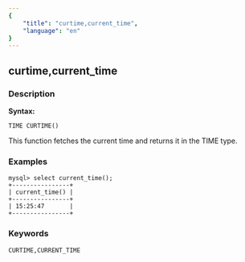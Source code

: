 ```yaml
---
{
    "title": "curtime,current_time",
    "language": "en"
}
---
```


<!--
Licensed to the Apache Software Foundation (ASF) under one
or more contributor license agreements.  See the NOTICE file
distributed with this work for additional information
regarding copyright ownership.  The ASF licenses this file
to you under the Apache License, Version 2.0 (the
"License"); you may not use this file except in compliance
with the License.  You may obtain a copy of the License at

  http://www.apache.org/licenses/LICENSE-2.0

Unless required by applicable law or agreed to in writing,
software distributed under the License is distributed on an
"AS IS" BASIS, WITHOUT WARRANTIES OR CONDITIONS OF ANY
KIND, either express or implied.  See the License for the
specific language governing permissions and limitations
under the License.
-->

## curtime,current_time
### Description
**Syntax:**

`TIME CURTIME()`

This function fetches the current time and returns it in the TIME type.

### Examples

```
mysql> select current_time();
+----------------+
| current_time() |
+----------------+
| 15:25:47       |
+----------------+
```

### Keywords

    CURTIME,CURRENT_TIME
